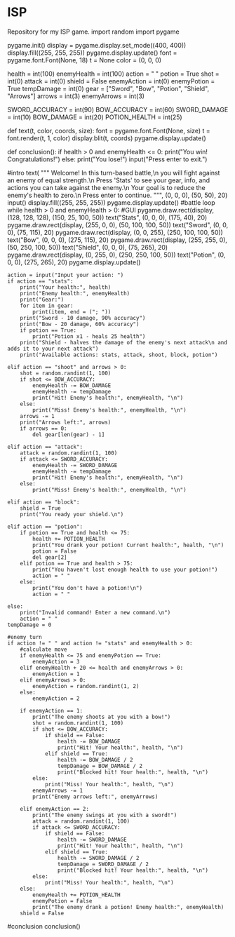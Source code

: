 # ISP
Repository for my ISP game.
import random
import pygame

pygame.init()
display = pygame.display.set_mode((400, 400))
display.fill((255, 255, 255))
pygame.display.update()
font = pygame.font.Font(None, 18)
t = None
color = (0, 0, 0)

health = int(100)
enemyHealth = int(100)
action = " "
potion = True
shot = int(0)
attack = int(0)
shield = False
enemyAction = int(0)
enemyPotion = True
tempDamage = int(0)
gear = ["Sword", "Bow", "Potion", "Shield", "Arrows"]
arrows = int(3)
enemyArrows = int(3)

SWORD_ACCURACY = int(90)
BOW_ACCURACY = int(60)
SWORD_DAMAGE = int(10)
BOW_DAMAGE = int(20)
POTION_HEALTH = int(25)

def text(t, color, coords, size):
    font = pygame.font.Font(None, size)
    t = font.render(t, 1, color)
    display.blit(t, coords)
    pygame.display.update()

def conclusion():
    if health > 0 and enemyHealth <= 0:
        print("You win! Congratulations!")
    else:
        print("You lose!")
    input("Press enter to exit.")

#intro
text(
    """
Welcome! In this turn-based battle,\n you will fight against an enemy of equal strength.\n
Press 'Stats' to see your gear, info, and actions you can take against the enemy.\n
Your goal is to reduce the enemy's health to zero.\n
Press enter to continue.
    """, (0, 0, 0), (50, 50), 20)
input()
display.fill((255, 255, 255))
pygame.display.update()
#battle loop
while health > 0 and enemyHealth > 0:
    #GUI
    pygame.draw.rect(display, (128, 128, 128), (150, 25, 100, 50))
    text("Stats", (0, 0, 0), (175, 40), 20)
    pygame.draw.rect(display, (255, 0, 0), (50, 100, 100, 50))
    text("Sword", (0, 0, 0), (75, 115), 20)
    pygame.draw.rect(display, (0, 0, 255), (250, 100, 100, 50))
    text("Bow", (0, 0, 0), (275, 115), 20)
    pygame.draw.rect(display, (255, 255, 0), (50, 250, 100, 50))
    text("Shield", (0, 0, 0), (75, 265), 20)
    pygame.draw.rect(display, (0, 255, 0), (250, 250, 100, 50))
    text("Potion", (0, 0, 0), (275, 265), 20)
    pygame.display.update()

    action = input("Input your action: ")
    if action == "stats":
        print("Your health:", health)
        print("Enemy health:", enemyHealth)
        print("Gear:")
        for item in gear:
            print(item, end = ("; "))
        print("Sword - 10 damage, 90% accuracy")
        print("Bow - 20 damage, 60% accuracy")
        if potion == True:
            print("Potion x1 - heals 25 health")
        print("Shield - halves the damage of the enemy's next attack\n and adds it to your next attack")
        print("Available actions: stats, attack, shoot, block, potion")

    elif action == "shoot" and arrows > 0:
        shot = random.randint(1, 100)
        if shot <= BOW_ACCURACY:
            enemyHealth -= BOW_DAMAGE
            enemyHealth -= tempDamage
            print("Hit! Enemy's health:", enemyHealth, "\n")
        else:
            print("Miss! Enemy's health:", enemyHealth, "\n")
        arrows -= 1
        print("Arrows left:", arrows)
        if arrows == 0:
            del gear[len(gear) - 1]

    elif action == "attack":
        attack = random.randint(1, 100)
        if attack <= SWORD_ACCURACY:
            enemyHealth -= SWORD_DAMAGE
            enemyHealth -= tempDamage
            print("Hit! Enemy's health:", enemyHealth, "\n")
        else:
            print("Miss! Enemy's health:", enemyHealth, "\n")

    elif action == "block":
        shield = True
        print("You ready your shield.\n")

    elif action == "potion":
        if potion == True and health <= 75:
            health += POTION_HEALTH
            print("You drank your potion! Current health:", health, "\n")
            potion = False
            del gear[2]
        elif potion == True and health > 75:
            print("You haven't lost enough health to use your potion!")
            action = " "
        else:
            print("You don't have a potion!\n")
            action = " "

    else:
        print("Invalid command! Enter a new command.\n")
        action = " "
    tempDamage = 0

    #enemy turn
    if action != " " and action != "stats" and enemyHealth > 0:
        #calculate move
        if enemyHealth <= 75 and enemyPotion == True:
            enemyAction = 3
        elif enemyHealth + 20 <= health and enemyArrows > 0:
            enemyAction = 1
        elif enemyArrows > 0:
            enemyAction = random.randint(1, 2)
        else:
            enemyAction = 2

        if enemyAction == 1:
            print("The enemy shoots at you with a bow!")
            shot = random.randint(1, 100)
            if shot <= BOW_ACCURACY:
                if shield == False:
                    health -= BOW_DAMAGE
                    print("Hit! Your health:", health, "\n")
                elif shield == True:
                    health -= BOW_DAMAGE / 2
                    tempDamage = BOW_DAMAGE / 2
                    print("Blocked hit! Your health:", health, "\n")
            else:
                print("Miss! Your health:", health, "\n")
            enemyArrows -= 1
            print("Enemy arrows left:", enemyArrows)

        elif enemyAction == 2:
            print("The enemy swings at you with a sword!")
            attack = random.randint(1, 100)
            if attack <= SWORD_ACCURACY:
                if shield == False:
                    health -= SWORD_DAMAGE
                    print("Hit! Your health:", health, "\n")
                elif shield == True:
                    health -= SWORD_DAMAGE / 2
                    tempDamage = SWORD_DAMAGE / 2
                    print("Blocked hit! Your health:", health, "\n")
            else:
                print("Miss! Your health:", health, "\n")
        else:
            enemyHealth += POTION_HEALTH
            enemyPotion = False
            print("The enemy drank a potion! Enemy health:", enemyHealth)
        shield = False

#conclusion
conclusion()
